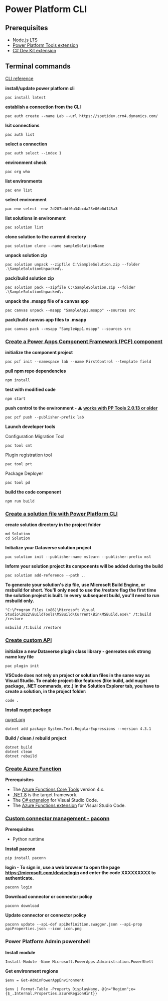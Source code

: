 # Power Platform CLI
## Prerequisites
* [Node.js LTS](https://nodejs.org/)
* [Power Platform Tools extension](https://marketplace.visualstudio.com/items?itemName=microsoft-IsvExpTools.powerplatform-vscode)
* [C# Dev Kit extension](https://marketplace.visualstudio.com/items/?itemName=ms-dotnettools.csdevkit)

## Terminal commands
[CLI reference](https://learn.microsoft.com/en-us/power-platform/developer/cli/reference/)

**install/update power platform cli**
```console
pac install latest
```

**establish a connection from the CLI**
```console
pac auth create --name Lab --url https://spetidev.crm4.dynamics.com/
```

**lsit connections**
```console
pac auth list
```

**select a connection**
```console
pac auth select --index 1
```

**environment check**
```console
pac org who
```

**list environments**
```console
pac env list
```

**select environment**
```console
pac env select -env 2d207bddf0a34bcda23e06b0d145a3
```

**list solutions in environment**
```console
pac solution list
```
**clone solution to the current directory**
```console
pac solution clone --name sampleSolutionName
```
**unpack solution zip**
```console
pac solution unpack --zipfile C:\SampleSolution.zip --folder .\SampleSolutionUnpacked\.
```
**pack/build solution zip**
```console
pac solution pack --zipfile C:\SampleSolution.zip --folder .\SampleSolutionUnpacked\.
```
**unpack the .msapp file of a canvas app**
```console
pac canvas unpack --msapp "SampleApp1.msapp" --sources src
```
**pack/build canvas app files to .msapp**
```console
pac canvas pack --msapp "SampleApp1.msapp" --sources src
```


### [Create a Power Apps Component Framework (PCF) component](https://learn.microsoft.com/en-gb/training/modules/developer-tools-extend/exercise)
**initialize the component project**
```console
pac pcf init --namespace lab --name FirstControl --template field
```

**pull npm repo dependencies**
```console
npm install
```

**test with modified code**
```console
npm start
```

**push control to the environment - ⚠️ [works with PP Tools 2.0.13 or older](https://dianabirkelbach.wordpress.com/2024/01/16/how-to-fix-pac-pcf-push-issues-with-pac-cli-newer-than-1-28-3-publisher-error-or-solution-deleted/)**


```console
pac pcf push --publisher-prefix lab
```

**Launch developer tools**

Configuration Migration Tool
```console
pac tool cmt
```
Plugin registration tool
```console
pac tool prt
```
Package Deployer
```console
pac tool pd
```

**build the code component**
```console
npm run build
```

### [Create a solution file with Power Platform CLI](https://learn.microsoft.com/en-gb/training/modules/build-power-apps-component/package-code-component)
**create solution directory in the project folder**
```console
md Solution
cd Solution
```

**Initialize your Dataverse solution project**
```console
pac solution init --publisher-name mslearn --publisher-prefix msl
```

**Inform your solution project its components will be added during the build**
```console
pac solution add-reference --path ..
```

**To generate your solution's zip file, use Microsoft Build Engine, or msbuild for short. You'll only need to use the /restore flag the first time the solution project is built. In every subsequent build, you'll need to run msbuild only.**
```console
"C:\Program Files (x86)\Microsoft Visual Studio\2022\BuildTools\MSBuild\Current\Bin\MSBuild.exe\" /t:build /restore

msbuild /t:build /restore
```


### [Create custom API](https://learn.microsoft.com/en-gb/training/modules/introduction-power-platform-extend/exercise)

**initialize a new Dataverse plugin class library - genreates snk strong name key file**
```console
pac plugin init
```
**VSCode does not rely on project or solution files in the same way as Visual Studio. To enable project-like features (like build, add nuget package, .NET commands, etc.) in the Solution Explorer tab, you have to create a solution, in the project folder:**
```console
code .
```

**Install nuget package**

[nuget.org](https://www.nuget.org/packages/system.text.regularexpressions/)
```console
dotnet add package System.Text.RegularExpressions --version 4.3.1
```

**Build / clean / rebuild project**
```console
dotnet build
dotnet clean
dotnet rebuild
```

### [Create Azure Function](https://learn.microsoft.com/en-gb/training/modules/develop-azure-functions/5-create-function-visual-studio-code)
**Prerequisites**
* The [Azure Functions Core Tools](https://github.com/Azure/azure-functions-core-tools#installing)  version 4.x.
* [.NET 8](https://dotnet.microsoft.com/en-us/download/dotnet/8.0) is the target framework.
* The [C# extension](https://marketplace.visualstudio.com/items?itemName=ms-dotnettools.csharp) for Visual Studio Code.
* The [Azure Functions extension](https://marketplace.visualstudio.com/items?itemName=ms-azuretools.vscode-azurefunctions) for Visual Studio Code.

### [Custom connector management - paconn](https://learn.microsoft.com/en-gb/training/modules/policy-templates-custom-connectors/6-exercise)

**Prerequisites**

* Python runtime

**Install paconn**
```console
pip install paconn
```
**login - To sign in, use a web browser to open the page https://microsoft.com/devicelogin and enter the code XXXXXXXXX to authenticate.**
```console
paconn login
```
**Download connector or connector policy**
```console
paconn download
```

**Update connector or connector policy**
```console
paconn update --api-def apiDefinition.swagger.json --api-prop apiProperties.json --icon icon.png
```

### Power Platform Admin powershell

**Install module**
```console
Install-Module -Name Microsoft.PowerApps.Administration.PowerShell
```

**Get environment regions**
```console
$env = Get-AdminPowerAppEnvironment

$env | Format-Table -Property DisplayName, @{n="Region";e={$_.Internal.Properties.azureRegionHint}}
```